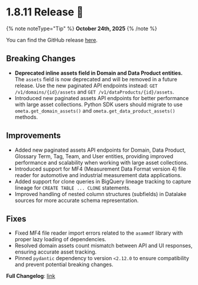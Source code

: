 # 1.8.11 Release 🎉

{% note noteType="Tip" %}
**October 24th, 2025**
{% /note %}

You can find the GitHub release [here](https://github.com/open-metadata/OpenMetadata/releases/tag/1.8.11-release).

## Breaking Changes

- **Deprecated inline assets field in Domain and Data Product entities.** The `assets` field is now deprecated and will be removed in a future release. Use the new paginated API endpoints instead: `GET /v1/domains/{id}/assets` and `GET /v1/dataProducts/{id}/assets`.
- Introduced new paginated assets API endpoints for better performance with large asset collections. Python SDK users should migrate to use `ometa.get_domain_assets()` and `ometa.get_data_product_assets()` methods.

## Improvements

- Added new paginated assets API endpoints for Domain, Data Product, Glossary Term, Tag, Team, and User entities, providing improved performance and scalability when working with large asset collections.
- Introduced support for MF4 (Measurement Data Format version 4) file reader for automotive and industrial measurement data applications.
- Added support for clone queries in BigQuery lineage tracking to capture lineage for `CREATE TABLE ... CLONE` statements.
- Improved handling of nested column structures (subfields) in Datalake sources for more accurate schema representation.

## Fixes

- Fixed MF4 file reader import errors related to the `asammdf` library with proper lazy loading of dependencies.
- Resolved domain assets count mismatch between API and UI responses, ensuring accurate asset tracking.
- Pinned `pydantic` dependency to version `<2.12.0` to ensure compatibility and prevent potential breaking changes.

**Full Changelog**: [link](https://github.com/open-metadata/OpenMetadata/compare/1.8.10-release...1.8.11-release)
